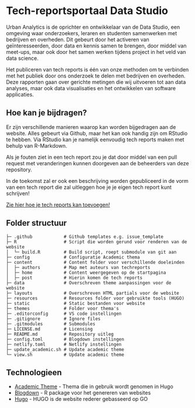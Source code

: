 # Tech-reportsportaal Data Studio

Urban Analytics is de oprichter en ontwikkelaar van de Data Studio, een omgeving waar onderzoekers, leraren en studenten samenwerken met bedrijven en overheden. Dit gebeurt door het activeren van geïnteresseerden, door data en kennis samen te brengen, door middel van meet-ups, maar ook door het samen werken tijdens project in het veld van data science.

Het publiceren van tech reports is één van onze methoden om te verbinden met het publiek door ons onderzoek te delen met bedrijven en overheden. Deze rapporten gaan over gerichte metingen die wij uitvoeren tot aan data analyses, maar ook data visualisaties en het ontwikkelen van software applicaties. 

## Hoe kan je bijdragen?
Er zijn verschillende manieren waarop kan worden bijgedragen aan de website. Alles gebeurt via Github, maar het kan ook handig zijn om RStudio te hebben. Via RStudio kan je namelijk eenvoudig tech reports maken met behulp van R-Markdown.

Als je fouten ziet in een tech report zou je dat door middel van een pull request met veranderingen kunnen doorgeven aan de beheerders van deze repository.

In de toekomst zal er ook een beschrijving worden gepubliceerd in de vorm van een tech report die zal uitleggen hoe je je eigen tech report kunt schrijven!

[Zie hier hoe je tech reports kan toevoegen!](https://github.com/DataStudioHvA/blog_tech_reports/tree/master/content/post)

## Folder structuur
    ├─ .github            # Github templates e.g. issue_template
    ├─ R                  # Script die worden gerund voor renderen van de website
    │  └─ build.R         # Build script, roept submodule van git aan
    ├─ config             # Configuratie Academic thema
    ├─ content            # Content folder voor verschillende doeleinden
    │  ├─ authors         # Map met auteurs van techreports
    │  ├─ home            # Content weergegeven op de startpagina
    │  ├─ post            # Hierin komen de tech reports
    ├─ data               # Overschreven theme aanpassingen voor de website 
    ├─ layouts            # Overschreven HTML partials voor de website
    ├─ resources          # Resources folder voor gebruikte tools (HUGO)
    ├─ static             # Static bestanden voor website
    ├─ themes             # Folder voor thema's
    ├─ .editorconfig      # VS code instellingen
    ├─ .gitignore         # Ignore files
    ├─ .gitmodules        # Submodules
    ├─ LICENSE.md         # Licensing
    ├─ README.md          # Repository uitleg
    ├─ config.toml        # Blogdown instellingen
    ├─ netlify.toml       # Netlify instellingen
    ├─ update_academic.sh # Update academic theme
    └─ view.sh            # Update academic theme


## Technologieen
- [Academic Theme](https://themes.gohugo.io/academic/) - Thema die in gebruik wordt genomen in Hugo
- [Blogdown](https://github.com/rstudio/blogdown) - R package voor het genereren van websites
- [Hugo](https://github.com/gohugoio/hugo) - HUGO is de website rederer gebasseerd op GO

